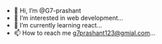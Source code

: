 - 👋 Hi, I’m @G7-prashant
- 👀 I’m interested in web development...
- 🌱 I’m currently learning react...
- 📫 How to reach me g7prashant123@gmial.com...

<!---
G7-prashant/G7-prashant is a ✨ special ✨ repository because its `README.md` (this file) appears on your GitHub profile.
You can click the Preview link to take a look at your changes.
--->
